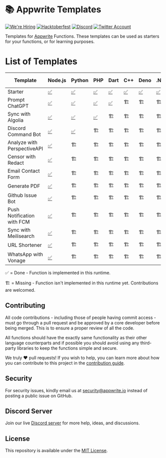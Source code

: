 # 📚 Appwrite Templates

[![We're Hiring](https://img.shields.io/static/v1?label=We're&message=Hiring&color=blue&style=flat-square)](https://appwrite.io/company/careers)
[![Hacktoberfest](https://img.shields.io/static/v1?label=hacktoberfest&message=ready&color=191120&style=flat-square)](https://hacktoberfest.appwrite.io)
[![Discord](https://img.shields.io/discord/564160730845151244?label=discord&style=flat-square)](https://appwrite.io/discord?r=Github)
[![Twitter Account](https://img.shields.io/twitter/follow/appwrite?color=00acee&label=twitter&style=flat-square)](https://twitter.com/appwrite)

Templates for [Appwrite](https://appwrite.io/) Functions. These templates can be used as starters for your functions, or for learning purposes.

# List of Templates

<!-- TABLE:START -->
| Template                    | Node.js                               | Python                          | PHP                        | Dart                     | C++              | Deno              | .NET                | Java              | Kotlin              | Node.js (TypeScript)         | Ruby              | Swift              |
| --------------------------- | ------------------------------------- | ------------------------------- | -------------------------- | ------------------------ | ---------------- | ----------------- | ------------------- | ----------------- | ------------------- | ---------------------------- | ----------------- | ------------------ |
| Starter                     | [✅](node/starter)                     | [✅](python/starter)             | [✅](php/starter)           | [✅](dart/starter)        | [✅](cpp/starter) | [✅](deno/starter) | [✅](dotnet/starter) | [✅](java/starter) | [✅](kotlin/starter) | [✅](node-typescript/starter) | [✅](ruby/starter) | [✅](swift/starter) |
| Prompt ChatGPT              | [✅](node/prompt-chatgpt)              | [✅](python/prompt_chatgpt)      | [✅](php/prompt-chatgpt)    | [✅](dart/prompt_chatgpt) | 🏗️              | 🏗️               | 🏗️                 | 🏗️               | 🏗️                 | 🏗️                          | 🏗️               | 🏗️                |
| Sync with Algolia           | [✅](node/sync-with-algolia)           | [✅](python/sync_with_algolia)   | [✅](php/sync-with-algolia) | 🏗️                      | 🏗️              | 🏗️               | 🏗️                 | 🏗️               | 🏗️                 | 🏗️                          | 🏗️               | 🏗️                |
| Discord Command Bot         | [✅](node/discord-command-bot)         | [✅](python/discord_command_bot) | 🏗️                        | 🏗️                      | 🏗️              | 🏗️               | 🏗️                 | 🏗️               | 🏗️                 | 🏗️                          | 🏗️               | 🏗️                |
| Analyze with PerspectiveAPI | [✅](node/analyze-with-perspectiveapi) | 🏗️                             | 🏗️                        | 🏗️                      | 🏗️              | 🏗️               | 🏗️                 | 🏗️               | 🏗️                 | 🏗️                          | 🏗️               | 🏗️                |
| Censor with Redact          | [✅](node/censor-with-redact)          | 🏗️                             | 🏗️                        | 🏗️                      | 🏗️              | 🏗️               | 🏗️                 | 🏗️               | 🏗️                 | 🏗️                          | 🏗️               | 🏗️                |
| Email Contact Form          | [✅](node/email-contact-form)          | 🏗️                             | 🏗️                        | 🏗️                      | 🏗️              | 🏗️               | 🏗️                 | 🏗️               | 🏗️                 | 🏗️                          | 🏗️               | 🏗️                |
| Generate PDF                | [✅](node/generate-pdf)                | 🏗️                             | 🏗️                        | 🏗️                      | 🏗️              | 🏗️               | 🏗️                 | 🏗️               | 🏗️                 | 🏗️                          | 🏗️               | 🏗️                |
| Github Issue Bot            | [✅](node/github-issue-bot)            | 🏗️                             | 🏗️                        | 🏗️                      | 🏗️              | 🏗️               | 🏗️                 | 🏗️               | 🏗️                 | 🏗️                          | 🏗️               | 🏗️                |
| Push Notification with FCM  | [✅](node/push-notification-with-fcm)  | 🏗️                             | 🏗️                        | 🏗️                      | 🏗️              | 🏗️               | 🏗️                 | 🏗️               | 🏗️                 | 🏗️                          | 🏗️               | 🏗️                |
| Sync with Meilisearch       | [✅](node/sync-with-meilisearch)       | 🏗️                             | 🏗️                        | 🏗️                      | 🏗️              | 🏗️               | 🏗️                 | 🏗️               | 🏗️                 | 🏗️                          | 🏗️               | 🏗️                |
| URL Shortener               | [✅](node/url-shortener)               | 🏗️                             | 🏗️                        | 🏗️                      | 🏗️              | 🏗️               | 🏗️                 | 🏗️               | 🏗️                 | 🏗️                          | 🏗️               | 🏗️                |
| WhatsApp with Vonage        | [✅](node/whatsapp-with-vonage)        | 🏗️                             | 🏗️                        | 🏗️                      | 🏗️              | 🏗️               | 🏗️                 | 🏗️               | 🏗️                 | 🏗️                          | 🏗️               | 🏗️                |
<!-- TABLE:END -->

✅ = Done - Function is implemented in this runtime.

🏗️ = Missing - Function isn't implemented in this runtime yet. Contributions are welcomed.

## Contributing

All code contributions - including those of people having commit access - must go through a pull request and be approved by a core developer before being merged. This is to ensure a proper review of all the code.

All functions should have the exactly same functionality as their other language counterparts and if possible you should avoid using any third-party libraries to keep the functions simple and secure.

We truly ❤️ pull requests! If you wish to help, you can learn more about how you can contribute to this project in the [contribution guide](https://github.com/open-runtimes/.github/blob/main/CONTRIBUTING.md).


## Security

For security issues, kindly email us at [security@appwrite.io](mailto:security@appwrite.io) instead of posting a public issue on GitHub.

## Discord Server

Join our live [Discord server](https://appwrite.io/discord) for more help, ideas, and discussions.

## License

This repository is available under the [MIT License](./LICENSE).

